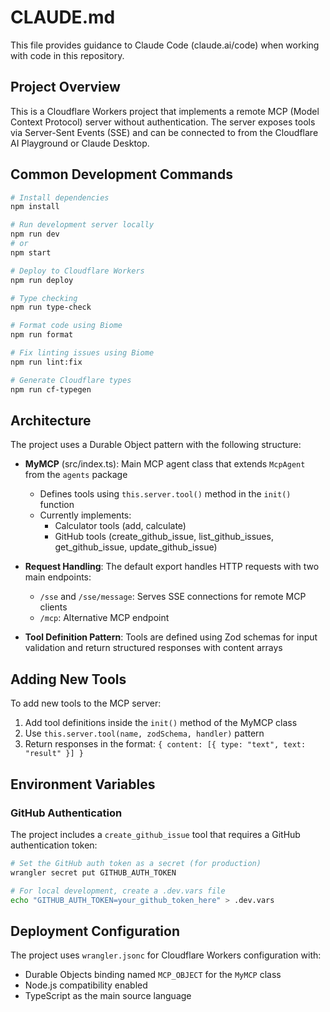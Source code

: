 # CLAUDE.md

This file provides guidance to Claude Code (claude.ai/code) when working with code in this repository.

## Project Overview

This is a Cloudflare Workers project that implements a remote MCP (Model Context Protocol) server without authentication. The server exposes tools via Server-Sent Events (SSE) and can be connected to from the Cloudflare AI Playground or Claude Desktop.

## Common Development Commands

```bash
# Install dependencies
npm install

# Run development server locally
npm run dev
# or
npm start

# Deploy to Cloudflare Workers
npm run deploy

# Type checking
npm run type-check

# Format code using Biome
npm run format

# Fix linting issues using Biome
npm run lint:fix

# Generate Cloudflare types
npm run cf-typegen
```

## Architecture

The project uses a Durable Object pattern with the following structure:

- **MyMCP** (src/index.ts): Main MCP agent class that extends `McpAgent` from the `agents` package
  - Defines tools using `this.server.tool()` method in the `init()` function
  - Currently implements:
    - Calculator tools (add, calculate)
    - GitHub tools (create_github_issue, list_github_issues, get_github_issue, update_github_issue)
  
- **Request Handling**: The default export handles HTTP requests with two main endpoints:
  - `/sse` and `/sse/message`: Serves SSE connections for remote MCP clients
  - `/mcp`: Alternative MCP endpoint
  
- **Tool Definition Pattern**: Tools are defined using Zod schemas for input validation and return structured responses with content arrays

## Adding New Tools

To add new tools to the MCP server:
1. Add tool definitions inside the `init()` method of the MyMCP class
2. Use `this.server.tool(name, zodSchema, handler)` pattern
3. Return responses in the format: `{ content: [{ type: "text", text: "result" }] }`

## Environment Variables

### GitHub Authentication
The project includes a `create_github_issue` tool that requires a GitHub authentication token:

```bash
# Set the GitHub auth token as a secret (for production)
wrangler secret put GITHUB_AUTH_TOKEN

# For local development, create a .dev.vars file
echo "GITHUB_AUTH_TOKEN=your_github_token_here" > .dev.vars
```

## Deployment Configuration

The project uses `wrangler.jsonc` for Cloudflare Workers configuration with:
- Durable Objects binding named `MCP_OBJECT` for the `MyMCP` class
- Node.js compatibility enabled
- TypeScript as the main source language